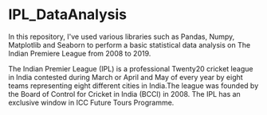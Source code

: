 # IPL_DataAnalysis
In this repository, I've used various libraries such as Pandas, Numpy, Matplotlib and Seaborn to perform a basic statistical data analysis on
The Indian Premiere League from 2008 to 2019.

The Indian Premier League (IPL) is a professional Twenty20 cricket league in India contested during March or April and May of every year by eight teams
representing eight different cities in India.The league was founded by the Board of Control for Cricket in India (BCCI) in 2008.
The IPL has an exclusive window in ICC Future Tours Programme.
